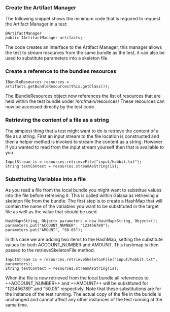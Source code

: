 ### Create the Artifact Manager

The following snippet shows the minimum code that is required to request the Artifact Manager in a test:

```
@ArtifactManager
public IArtifactManager artifacts;
```

The code creates an interface to the Artifact Manager, this manager allows the test to stream resources from the same bundle as the test, it can also be used to substitute parameters into a skeleton file.

### Create a reference to the bundles resources

```
IBundleResources resources = artifacts.getBundleResources(this.getClass());
```

The IBundleResources object now references the list of resources that are held within the test bundle under /src/main/resources/  These resources can now be accessed directly by the test code

### Retrieving the content of a file as a string 

The simplest thing that a test might want to do is retrieve the content of a file as a string.  First an input stream to the file location is constructed and then a helper method is invoked to stream the content as a string.  However if you wanted to read from the input stream yourself then that is available to you

```
InputStream is = resources.retrieveFile("input/hobbit.txt");
String textContext = resources.streamAsString(is);
```

### Substituting Variables into a file

As you read a file from the local bundle you might want to substitue values into the file before retreiving it.  This is called within Galasa as retrieving a skeleton file from the bundle.  The first step is to create a HashMap that will contain the name of the variables you want to be substituted in the target file as well as the value that should be used.

```
HashMap<String, Object> parameters = new HashMap<String, Object>();
parameters.put("ACCOUNT_NUMBER", "123456789");
parameters.put("AMOUNT", "50.05");
```

In this case we are adding two items to the HashMap, setting the substitute values for both ACCOUNT_NUMBER and AMOUNT.  This hashmap is then passed to the retrieveSkeletonFile method.

```
InputStream is = resources.retrieveSkeletonFile("input/hobbit.txt", parameters);
String textContext = resources.streamAsString(is);
```

When the file is now retrieved from the local bundle all references to ++ACCOUNT_NUMBER++ and ++AMOUNT++ will be substituted for "123456789" and "50.05" respectivly.  Note that these substitutions are for the instance of the test running.  The actual copy of the file in the bundle is unchanged and cannot affect any other instances of the test running at the same time.